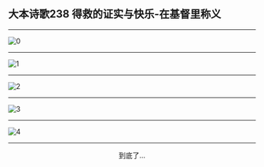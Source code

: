 
## 大本诗歌238 得救的证实与快乐-在基督里称义
        
<div id="aplayer0"></div>

---

<img alt="0" data-original="https://cdn.jsdelivr.net/gh/k34869/shi/data/d0237/0">

---

<img alt="1" data-original="https://cdn.jsdelivr.net/gh/k34869/shi/data/d0237/1">

---

<img alt="2" data-original="https://cdn.jsdelivr.net/gh/k34869/shi/data/d0237/2">

---

<img alt="3" data-original="https://cdn.jsdelivr.net/gh/k34869/shi/data/d0237/3">

---

<img alt="4" data-original="https://cdn.jsdelivr.net/gh/k34869/shi/data/d0237/4">

---

<p style="text-align: center">到底了...</p>

<script src="/js/dist-view.js"></script>

<script>
MAIN.id = 'd0237';
        
const ap0 = new APlayer({
    container: document.getElementById('aplayer0'),
    volume: 1,
    loop: 'none',
    preload: 'none',
    audio: [{
        name: '大本诗歌238.mp3',
        artist: '大本诗歌',
        url: 'https://res.wx.qq.com/voice/getvoice?mediaid=MzI0NTk3MDM5M18yMjQ3NDkwNTQw',
        cover: '/favicon'
    }]
});
</script>
